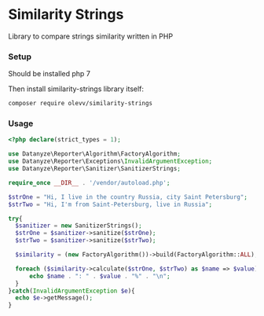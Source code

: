 # Similarity Strings
Library to compare strings similarity written in PHP

### Setup

Should be installed php 7

Then install similarity-strings library itself:
```bash
composer require olevv/similarity-strings
```

### Usage

```php
<?php declare(strict_types = 1);

use Datanyze\Reporter\Algorithm\FactoryAlgorithm;
use Datanyze\Reporter\Exceptions\InvalidArgumentException;
use Datanyze\Reporter\Sanitizer\SanitizerStrings;

require_once __DIR__ . '/vendor/autoload.php';

$strOne = "Hi, I live in the country Russia, city Saint Petersburg";
$strTwo = "Hi, I'm from Saint-Petersburg, live in Russia";

try{
  $sanitizer = new SanitizerStrings();
  $strOne = $sanitizer->sanitize($strOne);
  $strTwo = $sanitizer->sanitize($strTwo);

  $similarity = (new FactoryAlgorithm())->build(FactoryAlgorithm::ALL);

  foreach ($similarity->calculate($strOne, $strTwo) as $name => $value){
      echo $name . ": " . $value . "%" . "\n";
  }
}catch(InvalidArgumentException $e){
  echo $e->getMessage();
}
